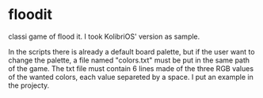 # floodit
classi game of flood it. I took KolibriOS' version as sample.

In the scripts there is already a default board palette, but if the user want to change the palette, a file named "colors.txt" must be put in the same path of the game.
The txt file must contain 6 lines made of the three RGB values of the wanted colors, each value separeted by a space. I put an example in the projecty.
